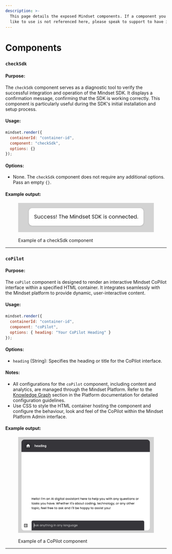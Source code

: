 ```yaml
---
description: >-
  This page details the exposed Mindset components. If a component you would
  like to use is not referenced here, please speak to support to have it added.
---
```


# Components

### `checkSdk`

#### **Purpose:**&#x20;

The `checkSdk` component serves as a diagnostic tool to verify the successful integration and operation of the Mindset SDK. It displays a confirmation message, confirming that the SDK is working correctly. This component is particularly useful during the SDK's initial installation and setup process.

#### **Usage:**&#x20;

```javascript
mindset.render({
  containerId: "container-id",
  component: "checkSdk",
  options: {}
});
```

#### **Options:**&#x20;

* None. The `checkSdk` component does not require any additional options. Pass an empty `{}`.

#### **Example output:**

<figure><img src="../../.gitbook/assets/image (4).png" alt=""><figcaption><p>Example of a checkSdk component</p></figcaption></figure>

***

### `coPilot`

#### **Purpose:**&#x20;

The `coPilot` component is designed to render an interactive Mindset CoPilot interface within a specified HTML container. It integrates seamlessly with the Mindset platform to provide dynamic, user-interactive content.

#### **Usage:**

```javascript
mindset.render({
  containerId: "container-id",
  component: "coPilot",
  options: { heading: "Your CoPilot Heading" }
});
```

#### **Options:**

* `heading` (String): Specifies the heading or title for the CoPilot interface.

#### **Notes:**

* All configurations for the `coPilot` component, including content and analytics, are managed through the Mindset Platform. Refer to the [Knowledge Graph](../../platform/features/knowledge-graph-workflow/) section in the Platform documentation for detailed configuration guidelines.
* Use CSS to style the HTML container hosting the component and configure the behaviour, look and feel of the CoPilot within the Mindset Platform Admin interface.

#### **Example output:**

<figure><img src="../../.gitbook/assets/image (5).png" alt=""><figcaption><p>Example of a CoPilot component</p></figcaption></figure>

***
